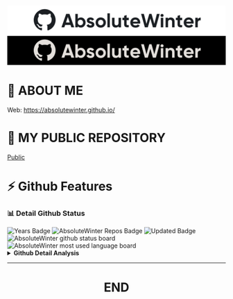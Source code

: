 ![AbsoluteWinter](images/image-white.png#gh-light-mode-only)
![AbsoluteWinter](images/image-dark.png#gh-dark-mode-only)

# 📌 **ABOUT ME**

Web: https://absolutewinter.github.io/


# 📌 **MY PUBLIC REPOSITORY**

[Public](https://github.com/AbsoluteWinter/public-stuff)


# ⚡ **Github Features**

### 📊 Detail Github Status

<div>
    <img src="https://badges.pufler.dev/years/AbsoluteWinter" alt="Years Badge"  /> 
    <img src="https://badges.pufler.dev/repos/AbsoluteWinter" alt="AbsoluteWinter Repos Badge"  /> 
    <img src="https://badges.pufler.dev/commits/monthly/AbsoluteWinter" alt="Updated
   Badge"  /> 
    <!--Ref Link(badge):https://pufler.dev/git-badges/-->
</div>
<div>
    <img height=160 src="https://github-readme-stats.vercel.app/api?username=AbsoluteWinter&show_icons=true&theme=tokyonight" alt="AbsoluteWinter github status board"  />
    <img height=160 alt="AbsoluteWinter most used language board" src="https://github-readme-streak-stats.herokuapp.com/?user=AbsoluteWinter&theme=react&border=61dafb&hide_border=true" />
<div>

<details>
    <summary><strong>Github Detail Analysis</strong></summary>

[![top-lang](https://github-readme-stats.vercel.app/api/top-langs/?username=AbsoluteWinter&title_color=61dafb&text_color=ffffff&icon_color=61dafb&bg_color=20232a&langs_count=8&layout=compact&border_color=61dafb&hide_border=true)](https://github.com/AbsoluteWinter)

[![trophy](https://github-profile-trophy.vercel.app/?username=AbsoluteWinter&theme=nord&column=7)](https://github.com/AbsoluteWinter)

[![contribution-record](https://activity-graph.herokuapp.com/graph?username=AbsoluteWinter&theme=react-dark&bg_color=20232a&hide_border=true)](https://github.com/AbsoluteWinter)


</details>


---

<div align="center">

# **END**

</div>
